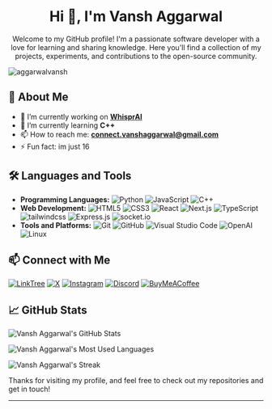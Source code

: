 <h1 align="center">Hi 👋, I'm Vansh Aggarwal</h1>
<p align="center">Welcome to my GitHub profile! I'm a passionate software developer with a love for learning and sharing knowledge. Here you'll find a collection of my projects, experiments, and contributions to the open-source community.</p>
<p align="left"> <img src="https://komarev.com/ghpvc/?username=aggarwalvansh&label=Profile%20views&color=0e75b6&style=flat" alt="aggarwalvansh" /> </p>

## 🚀 About Me

- 🔭 I’m currently working on [**WhisprAI**](https://whisprai.onrender.com/)
- 🌱 I’m currently learning **C++**
- 📫 How to reach me: **connect.vanshaggarwal@gmail.com**
- ⚡ Fun fact: im just 16

## 🛠️ Languages and Tools

- **Programming Languages:** ![Python](https://img.shields.io/badge/-Python-3776AB?style=flat&logo=python&logoColor=white) ![JavaScript](https://img.shields.io/badge/-JavaScript-F7DF1E?style=flat&logo=javascript&logoColor=black) ![C++](https://img.shields.io/badge/-C++-00599C?style=flat&logo=c%2B%2B&logoColor=white)
- **Web Development:** ![HTML5](https://img.shields.io/badge/-HTML5-E34F26?style=flat&logo=html5&logoColor=white) ![CSS3](https://img.shields.io/badge/-CSS3-1572B6?style=flat&logo=css3&logoColor=white) ![React](https://img.shields.io/badge/-React-61DAFB?style=flat&logo=react&logoColor=black) ![Next.js](https://img.shields.io/badge/-Next.js-000000?style=flat&logo=nextdotjs&logoColor=white) ![TypeScript](https://img.shields.io/badge/-Typescript-2d79c7?style=flat&logo=typescript&logoColor=white) ![tailwindcss](https://img.shields.io/badge/Tailwind%20CSS-0F172A?&logo=tailwindcss) ![Express.js](https://img.shields.io/badge/Express.js-000000?logo=express&logoColor=fff&style=flat) ![socket.io](https://img.shields.io/badge/Socket.io-010101??style=flat-square&logo=Socket.io&logoColor=white)
- **Tools and Platforms:** ![Git](https://img.shields.io/badge/-Git-F05032?style=flat&logo=git&logoColor=white) ![GitHub](https://img.shields.io/badge/-GitHub-181717?style=flat&logo=github&logoColor=white) ![Visual Studio Code](https://img.shields.io/badge/Visual%20Studio%20Code-007ACC?logo=visualstudiocode&logoColor=fff&style=plastic) ![OpenAI](https://img.shields.io/badge/chatGPT-74aa9c?logo=openai&logoColor=white) ![Linux](https://img.shields.io/badge/-Linux-ffffff?style=flat&logo=linux&logoColor=black)  

## 📫 Connect with Me

[![LinkTree](https://img.shields.io/badge/-LinkTree-FFFFFF?style=flat&logo=linktree&logoColor=Green)](https://linktr.ee/AggarwalVansh)
[![X](https://img.shields.io/badge/-X-000000?style=flat&logo=x&logoColor=white)](https://twitter.com/aggvans)
[![Instagram](https://img.shields.io/badge/-Instagram-E4405F?style=flat&logo=instagram&logoColor=white)](https://instagram.com/vqn.zh)
[![Discord](https://img.shields.io/badge/-Discord-5865f2?style=flat&logo=discord&logoColor=white)](https://discord.gg/8JHHcujJHx)
[![BuyMeACoffee](https://img.shields.io/badge/buy_me_a_coffee-FFDD00?style=for-the-badge&logo=buy-me-a-coffee&logoColor=black)](https://buymeacoffee.com/messymice)


## 📈 GitHub Stats

![Vansh Aggarwal's GitHub Stats](https://github-readme-stats.vercel.app/api?username=AggarwalVansh&show_icons=true&theme=radical)

![Vansh Aggarwal's Most Used Languages](https://github-readme-stats.vercel.app/api/top-langs?username=aggarwalvansh&show_icons=true&locale=en&layout=compact&theme=radical)

![Vansh Aggarwal's Streak](https://github-readme-streak-stats.herokuapp.com/?user=aggarwalvansh&theme=radical)

Thanks for visiting my profile, and feel free to check out my repositories and get in touch!

---
